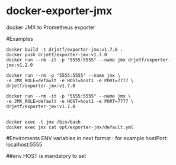 # docker-exporter-jmx
docker JMX to Prometheus exporter


#Examples
```
docker build -t drjetf/exporter-jmx:v1.7.0 .
docker push drjetf/exporter-jmx:v1.7.0
docker run --rm -it -p "5555:5555" --name jmx drjetf/exporter-jmx:v1.2.0

docker run --rm -p "5555:5555" --name jmx \
-e JMX_ROLE=default -e HOST=host1 -e PORT=7777 \
drjetf/exporter-jmx:v1.7.0

docker run --rm -it -p "5555:5555" --name jmx \
-e JMX_ROLE=default -e HOST=host1 -e PORT=7777 \
drjetf/exporter-jmx:v1.7.0


docker exec -t jmx /bin/bash
docker exec jmx cat opt/exporter-jmx/default.yml
```

#Enviroments
ENV variables in next format
<varibale from yaml>: <variable value>
for example
hostPort: localhost:5555

##env HOST is mandatory to set
